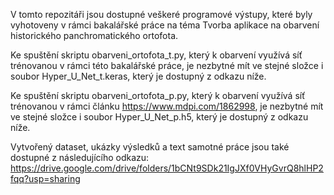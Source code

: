 V tomto repozitáři jsou dostupné veškeré programové výstupy, které byly vyhotoveny v rámci bakalářské práce na téma Tvorba aplikace na obarvení historického panchromatického ortofota.

Ke spuštění skriptu obarveni_ortofota_t.py, který k obarvení využívá síť trénovanou v rámci této bakalářské práce, je nezbytné mít ve stejné složce i soubor Hyper_U_Net_t.keras, který je dostupný z odkazu níže.

Ke spuštění skriptu obarveni_ortofota_p.py, který k obarvení využívá síť trénovanou v rámci článku https://www.mdpi.com/1862998, je nezbytné mít ve stejné složce i soubor Hyper_U_Net_p.h5, který je dostupný z odkazu níže.

Vytvořený dataset, ukázky výsledků a text samotné práce jsou také dostupné z následujícího odkazu: https://drive.google.com/drive/folders/1bCNt9SDk21IgJXf0VHyGvrQ8hlHP2fqq?usp=sharing
